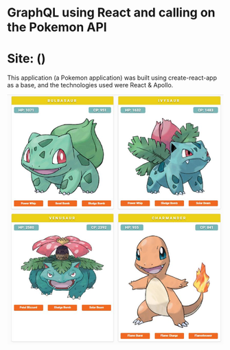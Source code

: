 # GraphQL using React and calling on the Pokemon API
# Site: ()

This application (a Pokemon application) was built using create-react-app as a base, and the technologies used were React & Apollo.

![Image of Application](https://github.com/Michaeldremy/GraphQL-Learning/blob/main/pokemon-api/src/images/readmeImage.JPG)